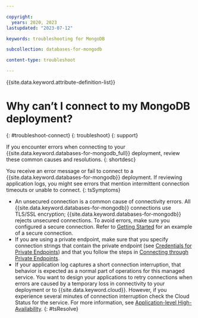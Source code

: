 ```yaml
---

copyright:
  years: 2020, 2023
lastupdated: "2023-07-12"

keywords: troubleshooting for MongoDB

subcollection: databases-for-mongodb

content-type: troubleshoot

---
```


{{site.data.keyword.attribute-definition-list}}

# Why can’t I connect to my MongoDB deployment?
{: #troubleshoot-connect}
{: troubleshoot}
{: support}

If you encounter errors when connecting to your {{site.data.keyword.databases-for-mongodb_full}} deployment, review these common causes and resolutions.
{: shortdesc}

You receive an error message or fail to connect to a {{site.data.keyword.databases-for-mongodb}} deployment. If reviewing application logs, you might see errors that mention intermittent connection timeouts or unable to connect.
{: tsSymptoms}

* An unsecured connection is a common cause of connectivity errors.  All {{site.data.keyword.databases-for-mongodb}} connections use TLS/SSL encryption; {{site.data.keyword.databases-for-mongodb}} rejects unsecured connections.  To avoid errors, make sure you configured a secure connection. Refer to [Getting Started](/docs/databases-for-mongodb?topic=databases-for-mongodb-getting-started-new) for an example of a secure connection.
* If you are using a private endpoint, make sure that you specify connection strings that contain the private endpoint (see [Credentials for Private Endpoints](/docs/cloud-databases?topic=cloud-databases-service-endpoints&interface=ui#private-endpoints-credentials)) and that you follow the steps in [Connecting through Private Endpoints](/docs/cloud-databases?topic=cloud-databases-service-endpoints#private-endpoint-connections).
* If your application log captures a short connection interruption, that behavior is expected as a normal part of operations for this managed service. You want to design your applications to retry connections when errors are caused by a temporary loss in connectivity to your deployment or to {{site.data.keyword.cloud}}. However, if you experience several minutes of connection interruption check the Cloud Status for the service. For more information, see [Application-level High-Availability](/docs/databases-for-mongodb?topic=databases-for-mongodb-high-availability#application-level-high-availability).
{: #tsResolve}
